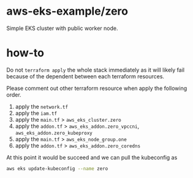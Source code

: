 # aws-eks-example/zero

Simple EKS cluster with public worker node.

# how-to

Do not `terraform apply` the whole stack immediately as it will likely fail because of the dependent between each terraform resources.

Please comment out other terraform resource when apply the following order.

1. apply the `network.tf`
2. apply the `iam.tf`
3. apply the `main.tf` > `aws_eks_cluster.zero`
4. apply the `addon.tf` > `aws_eks_addon.zero_vpccni`, `aws_eks_addon.zero_kubeproxy`
5. apply the `main.tf` > `aws_eks_node_group.one`
6. apply the `addon.tf` > `aws_eks_addon.zero_coredns`

At this point it would be succeed and we can pull the kubeconfig as

```bash
aws eks update-kubeconfig --name zero
```